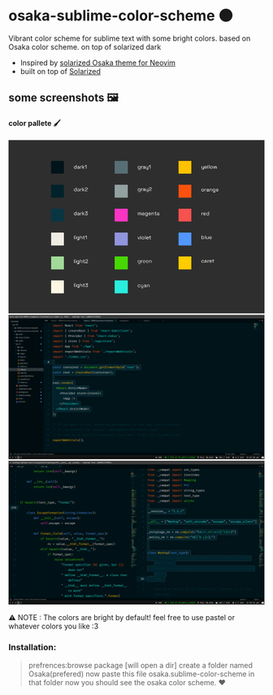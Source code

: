 # osaka-sublime-color-scheme 🌑
Vibrant color scheme for sublime text with some bright colors. based on Osaka color scheme. on top of solarized dark 

- Inspired by [solarized Osaka theme for Neovim](https://github.com/craftzdog/solarized-osaka.nvim?ref=devas.life)
- built on top of [Solarized](https://github.com/braver/Solarized)

## some screenshots 🖼️

#### color pallete 🖌️

![color pallete](/assets/1.png)
![ss](/assets/2.png)
![ss](/assets/3.png)

⚠️ NOTE : The colors are bright by default! feel free to use pastel or whatever colors you like :3

### Installation:

> prefrences:browse package [will open a dir]
> create a folder named Osaka(prefered)
> now paste this file osaka.sublime-color-scheme in that folder
> now you should see the osaka color scheme. ❤️

